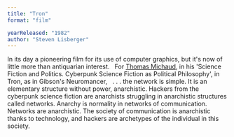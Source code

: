 ```yaml
---
title: "Tron"
format: "film"

yearReleased: "1982"
author: "Steven Lisberger"
---
```

In its day a pioneering film for its use of computer  graphics, but it's now of little more than antiquarian interest.
 
For <a href="https://books.google.co.uk/books?id=-8iD6iuO-iAC&amp;pg=PA73&amp;lpg=PA73&amp;dq=why+are+anarchists+attracted+to+science+fiction&amp;source=bl&amp;ots=NejthZ5DRg&amp;sig=FUp9INPFjgzR6RyZElmMVISZ33Q&amp;hl=en&amp;sa=X&amp;ved=0CFcQ6AEwCWoVChMIwdOJwdPzxgIVi27bCh1hdwle#v=onepage&amp;q=why are a"> Thomas Michaud</a>, in his 'Science Fiction and Politics. Cyberpunk Science  Fiction as Political Philosophy', in Tron, as in Gibson's Neuromancer, 
 
. . . the network is simple. It is an elementary structure  without power, anarchistic. Hackers from the cyberpunk science fiction are  anarchists struggling in anarchistic structures called networks. Anarchy is  normality in networks of communication. Networks are anarchistic. The society of  communication is anarchistic thanks to technology, and hackers are archetypes of  the individual in this society.
 